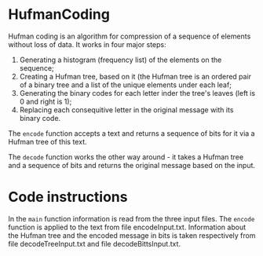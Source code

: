 # HufmanCoding
Hufman coding is an algorithm for compression of a sequence of elements without loss of data. It works in four major steps:
1) Generating a histogram (frequency list) of the elements on the sequence;
2) Creating a Hufman tree, based on it (the Hufman tree is an ordered pair of a binary tree and a list of the unique elements under each leaf;
3) Generating the binary codes for each letter inder the tree's leaves (left is 0 and right is 1);
4) Replacing each consequitive letter in the original message with its binary code.

The `encode` function accepts a text and returns a sequence of bits for it via a Hufman tree of this text.

The `decode` function works the other way around - it takes a Hufman tree and a sequence of bits and returns the original message based on the input.

# Code instructions

In the `main` function information is read from the three input files.
The `encode` function is applied to the text from file encodeInput.txt.
Information about the Hufman tree and the encoded message in bits is taken
respectively from file decodeTreeInput.txt and file decodeBittsInput.txt.

